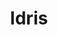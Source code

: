---
codehost: https://github.com/https://github.com/idris-lang/Idris-dev
logohandle: idris-lang
sort: idris-lang
title: Idris
website: https://www.idris-lang.org/
---